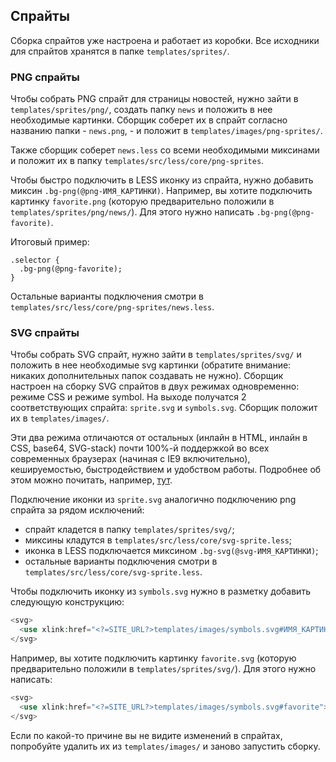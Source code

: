 ## Спрайты

Сборка спрайтов уже настроена и работает из коробки. Все исходники для спрайтов хранятся в папке `templates/sprites/`.

### PNG спрайты

Чтобы собрать PNG спрайт для страницы новостей, нужно зайти в `templates/sprites/png/`, создать папку `news` и положить в нее необходимые картинки. Сборщик соберет их в спрайт согласно названию папки - `news.png`, - и положит в `templates/images/png-sprites/`.

Также сборщик соберет `news.less` со всеми необходимыми миксинами и положит их в папку `templates/src/less/core/png-sprites`.

Чтобы быстро подключить в LESS иконку из спрайта, нужно добавить миксин `.bg-png(@png-ИМЯ_КАРТИНКИ)`. Например, вы хотите подключить картинку `favorite.png` \(которую предварительно положили в `templates/sprites/png/news/`\). Для этого нужно написать `.bg-png(@png-favorite)`.

Итоговый пример:

```less
.selector {
  .bg-png(@png-favorite);
}
```

Остальные варианты подключения смотри в `templates/src/less/core/png-sprites/news.less`.

### SVG спрайты

Чтобы собрать SVG спрайт, нужно зайти в `templates/sprites/svg/` и положить в нее необходимые svg картинки \(обратите внимание: никаких дополнительных папок создавать не нужно\). Сборщик настроен на сборку SVG спрайтов в двух режимах одновременно: режиме CSS и режиме symbol. На выходе получатся 2 соответствующих спрайта: `sprite.svg` и `symbols.svg`. Сборщик положит их в `templates/images/`.

Эти два режима отличаются от остальных \(инлайн в HTML, инлайн в CSS, base64, SVG-stack\) почти 100%-й поддержкой во всех современных браузерах \(начиная с IE9 включительно\), кешируемостью, быстродействием и удобством работы. Подробнее об этом можно почитать, например, [тут](https://habrahabr.ru/post/276463/).

Подключение иконки из `sprite.svg` аналогично подключению png спрайта за рядом исключений:

* спрайт кладется в папку `templates/sprites/svg/`;
* миксины кладутся в `templates/src/less/core/svg-sprite.less`;
* иконка в LESS подключается миксином `.bg-svg(@svg-ИМЯ_КАРТИНКИ)`;
* остальные варианты подключения смотри в `templates/src/less/core/svg-sprite.less`.

Чтобы подключить иконку из `symbols.svg` нужно в разметку добавить следующую конструкцию:

```php
<svg>
  <use xlink:href="<?=SITE_URL?>templates/images/symbols.svg#ИМЯ_КАРТИНКИ"></use>
</svg>
```

Например, вы хотите подключить картинку `favorite.svg` \(которую предварительно положили в `templates/sprites/svg/`\). Для этого нужно написать:

```php
<svg>
  <use xlink:href="<?=SITE_URL?>templates/images/symbols.svg#favorite"></use>
</svg>
```

Если по какой-то причине вы не видите изменений в спрайтах, попробуйте удалить их из `templates/images/` и заново запустить сборку.

